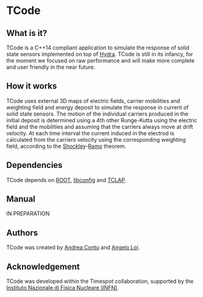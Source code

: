 # TCode

## What is it?
TCode is a C++14 compliant application to simulate the response of solid state sensors implemented on top of [Hydra](https://github.com/MultithreadCorner/Hydra). TCode is still in its infancy, for the moment we focused on raw performance and will make more complete and user friendly in the near future.

## How it works
TCode uses external 3D maps of electric fields, carrier mobilities and weighting field and energy deposit to simulate the response in current of solid state sensors. The motion of the individual carriers produced in the initial deposit is determined using a 4th other Runge-Kutta using the electric field and the mobilities and assuming that the carriers always move at drift velocity. At each time interval the current induced in the electrod is calculated from the carriers velocity using the corresponding weighting field, according to the [Shockley](https://aip.scitation.org/doi/10.1063/1.1710367)-[Ramo](https://ieeexplore.ieee.org/document/1686997) theorem.

## Dependencies
TCode depends on [ROOT](https://github.com/root-project/root), [libconfig](https://hyperrealm.github.io/libconfig/) and [TCLAP](http://tclap.sourceforge.net/).

## Manual
IN PREPARATION

## Authors
TCode was created by [Andrea Contu](https://github.com/acontu) and [Angelo Loi](https://github.com/angeloloi19).

## Acknowledgement
TCode was developed within the Timespot collaboration, supported by the [Instituto Nazionale di Fisica Nucleare (INFN)](http://home.infn.it/en/).
